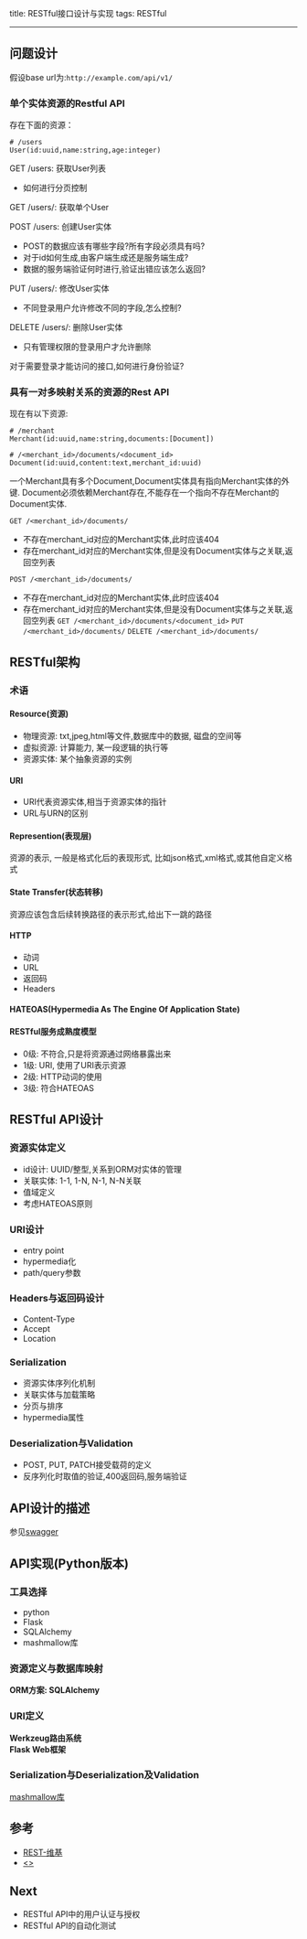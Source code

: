 title: RESTful接口设计与实现
tags: RESTful

---

## 问题设计
假设base url为:`http://example.com/api/v1/`
### 单个实体资源的Restful API
存在下面的资源：
```
# /users
User(id:uuid,name:string,age:integer)
```
GET /users: 获取User列表
- 如何进行分页控制

GET /users/<id>: 获取单个User

POST /users: 创建User实体
- POST的数据应该有哪些字段?所有字段必须具有吗?
- 对于id如何生成,由客户端生成还是服务端生成?
- 数据的服务端验证何时进行,验证出错应该怎么返回?

PUT /users/<id>: 修改User实体
- 不同登录用户允许修改不同的字段,怎么控制?

DELETE /users/<id>: 删除User实体
- 只有管理权限的登录用户才允许删除

对于需要登录才能访问的接口,如何进行身份验证?

### 具有一对多映射关系的资源的Rest API
现在有以下资源:
```
# /merchant
Merchant(id:uuid,name:string,documents:[Document])

# /<merchant_id>/documents/<document_id>
Document(id:uuid,content:text,merchant_id:uuid)
```
一个Merchant具有多个Document,Document实体具有指向Merchant实体的外键. Document必须依赖Merchant存在,不能存在一个指向不存在Merchant的Document实体.

`GET /<merchant_id>/documents/`
- 不存在merchant_id对应的Merchant实体,此时应该404
- 存在merchant_id对应的Merchant实体,但是没有Document实体与之关联,返回空列表

`POST /<merchant_id>/documents/`
- 不存在merchant_id对应的Merchant实体,此时应该404
- 存在merchant_id对应的Merchant实体,但是没有Document实体与之关联,返回空列表
`GET /<merchant_id>/documents/<document_id>`
`PUT /<merchant_id>/documents/`
`DELETE /<merchant_id>/documents/`


## RESTful架构
### 术语
#### Resource(资源)
- 物理资源: txt,jpeg,html等文件,数据库中的数据, 磁盘的空间等
- 虚拟资源: 计算能力, 某一段逻辑的执行等
- 资源实体: 某个抽象资源的实例

#### URI
- URI代表资源实体,相当于资源实体的指针
- URL与URN的区别

#### Represention(表现层)
资源的表示, 一般是格式化后的表现形式, 比如json格式,xml格式,或其他自定义格式
#### State Transfer(状态转移)
资源应该包含后续转换路径的表示形式,给出下一跳的路径

#### HTTP
- 动词
- URL
- 返回码
- Headers

#### HATEOAS(Hypermedia As The Engine Of Application State)

#### RESTful服务成熟度模型
- 0级: 不符合,只是将资源通过网络暴露出来
- 1级: URI, 使用了URI表示资源
- 2级: HTTP动词的使用
- 3级: 符合HATEOAS


## RESTful API设计
### 资源实体定义
- id设计: UUID/整型,关系到ORM对实体的管理
- 关联实体: 1-1, 1-N, N-1, N-N关联
- 值域定义
- 考虑HATEOAS原则

### URI设计
- entry point
- hypermedia化
- path/query参数

### Headers与返回码设计
- Content-Type
- Accept
- Location

### Serialization
- 资源实体序列化机制
- 关联实体与加载策略
- 分页与排序
- hypermedia属性

### Deserialization与Validation
- POST, PUT, PATCH接受载荷的定义
- 反序列化时取值的验证,400返回码,服务端验证

## API设计的描述
参见[swagger](http://swagger.io/)

## API实现(Python版本)
### 工具选择
- python
- Flask
- SQLAlchemy
- mashmallow库

### 资源定义与数据库映射
**ORM方案: SQLAlchemy**  

### URI定义
**Werkzeug路由系统**  
**Flask Web框架**  

### Serialization与Deserialization及Validation
[mashmallow库](http://marshmallow.readthedocs.org/en/latest/index.html)

## 参考
- [REST-维基](https://www.google.co.jp/url?sa=t&rct=j&q=&esrc=s&source=web&cd=3&cad=rja&uact=8&ved=0ahUKEwj_4rWy_p7LAhUCp5QKHShZBkIQFggwMAI&url=https%3A%2F%2Fzh.wikipedia.org%2Fzh%2FREST&usg=AFQjCNEi7AuRxIjZxGS5JjwyNSJzUZS4xA)
- [<<REST in Practice>>](http://www.amazon.com/REST-Practice-Hypermedia-Systems-Architecture/dp/0596805829)

## Next
- RESTful API中的用户认证与授权
- RESTful API的自动化测试
